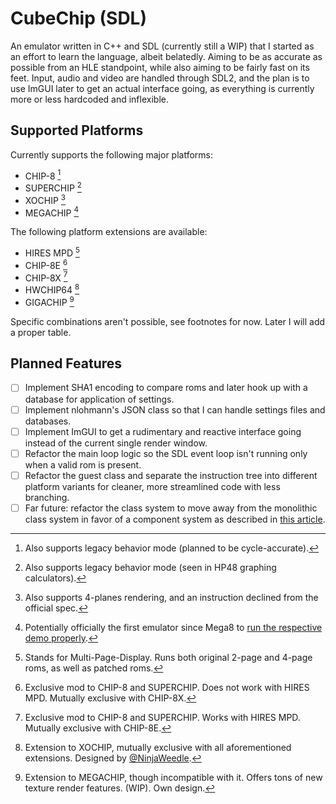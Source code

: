 # CubeChip (SDL)

An emulator written in C++ and SDL (currently still a WIP) that I started as an effort to learn the language, albeit belatedly. Aiming to be as accurate as possible from an HLE standpoint, while also aiming to be fairly fast on its feet. Input, audio and video are handled through SDL2, and the plan is to use ImGUI later to get an actual interface going, as everything is currently more or less hardcoded and inflexible.

## Supported Platforms

Currently supports the following major platforms:
- CHIP-8 [^1]
- SUPERCHIP [^2]
- XOCHIP [^3]
- MEGACHIP [^4]

[^1]: Also supports legacy behavior mode (planned to be cycle-accurate).
[^2]: Also supports legacy behavior mode (seen in HP48 graphing calculators).
[^3]: Also supports 4-planes rendering, and an instruction declined from the official spec.
[^4]: Potentially officially the first emulator since Mega8 to [run the respective demo properly](https://www.youtube.com/watch?v=Z215BO9Gkko).

The following platform extensions are available:
- HIRES MPD [^5]
- CHIP-8E [^6]
- CHIP-8X [^7]
- HWCHIP64 [^8]
- GIGACHIP [^9]

Specific combinations aren't possible, see footnotes for now. Later I will add a proper table.

[^5]: Stands for Multi-Page-Display. Runs both original 2-page and 4-page roms, as well as patched roms.
[^6]: Exclusive mod to CHIP-8 and SUPERCHIP. Does not work with HIRES MPD. Mutually exclusive with CHIP-8X.
[^7]: Exclusive mod to CHIP-8 and SUPERCHIP. Works with HIRES MPD. Mutually exclusive with CHIP-8E.
[^8]: Extension to XOCHIP, mutually exclusive with all aforementioned extensions. Designed by [@NinjaWeedle](https://github.com/NinjaWeedle/HyperWaveCHIP-64/tree/master).
[^9]: Extension to MEGACHIP, though incompatible with it. Offers tons of new texture render features. (WIP). Own design.

## Planned Features

- [ ] Implement SHA1 encoding to compare roms and later hook up with a database for application of settings.
- [ ] Implement nlohmann's JSON class so that I can handle settings files and databases.
- [ ] Implement ImGUI to get a rudimentary and reactive interface going instead of the current single render window.
- [ ] Refactor the main loop logic so the SDL event loop isn't running only when a valid rom is present.
- [ ] Refactor the guest class and separate the instruction tree into different platform variants for cleaner, more streamlined code with less branching.
- [ ] Far future: refactor the class system to move away from the monolithic class system in favor of a component system as described in [this article](http://gameprogrammingpatterns.com/component.html).
